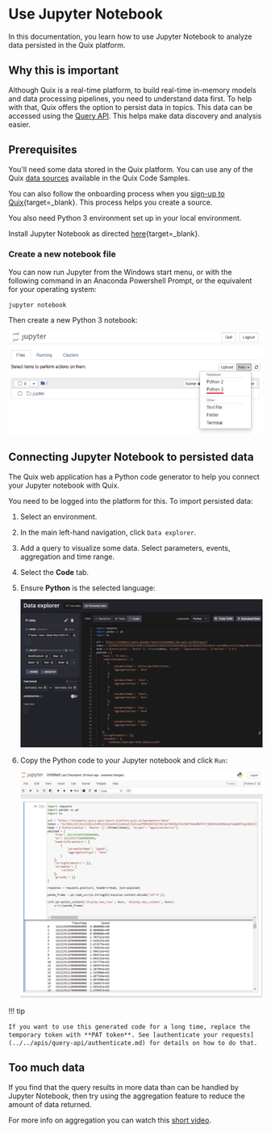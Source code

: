 # Use Jupyter Notebook

In this documentation, you learn how to use Jupyter Notebook to analyze data persisted in the Quix platform.

## Why this is important

Although Quix is a real-time platform, to build real-time in-memory models and data processing pipelines, you need to understand data first. To help with that, Quix offers the option to persist data in topics. This data can be accessed using the [Query API](../../apis/query-api/index.md). This helps make data discovery and analysis easier.

## Prerequisites

You'll need some data stored in the Quix platform. You can use any of the Quix [data sources](../connectors/index.md) available in the Quix Code Samples. 

You can also follow the onboarding process when you [sign-up to Quix](https://portal.platform.quix.ai/self-sign-up?xlink=docs){target=_blank}. This process helps you create a source.

You also need Python 3 environment set up in your local environment.

Install Jupyter Notebook as directed [here](https://docs.jupyter.org/en/latest/install/notebook-classic.html){target=_blank}.

### Create a new notebook file

You can now run Jupyter from the Windows start menu, or with the following command in an Anaconda Powershell Prompt, or the equivalent for your operating system:

``` shell
jupyter notebook
```

Then create a new Python 3 notebook:

![how-to/jupyter-wb/new-file.png](../../platform/images/how-to/jupyter-wb/new-file.png)

## Connecting Jupyter Notebook to persisted data

The Quix web application has a Python code generator to help you connect your Jupyter notebook with Quix.

You need to be logged into the platform for this. To import persisted data:

1. Select an environment.

2. In the main left-hand navigation, click `Data explorer`.

3. Add a query to visualize some data. Select parameters, events, aggregation and time range.

4. Select the **Code** tab.

5. Ensure **Python** is the selected language:

	![how-to/jupyter-wb/connect-python.png](../../platform/images/how-to/jupyter-wb/connect-python.png)

6. Copy the Python code to your Jupyter notebook and click `Run`:

	![how-to/jupyter-wb/jupyter-results.png](../../platform/images/how-to/jupyter-wb/jupyter-results.png)

!!! tip

	If you want to use this generated code for a long time, replace the temporary token with **PAT token**. See [authenticate your requests](../../apis/query-api/authenticate.md) for details on how to do that.

## Too much data

If you find that the query results in more data than can be handled by Jupyter Notebook, then try using the aggregation feature to reduce the amount of data returned.

For more info on aggregation you can watch this [short video](https://youtu.be/fnEPnIunyxA).
